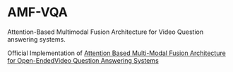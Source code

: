 # AMF-VQA

Attention-Based Multimodal Fusion Architecture for Video Question answering systems.

Official Implementation of [Attention Based Multi-Modal Fusion Architecture for Open-EndedVideo Question Answering Systems](https://www.healthline.com/health/high-estrogen#treatment)
